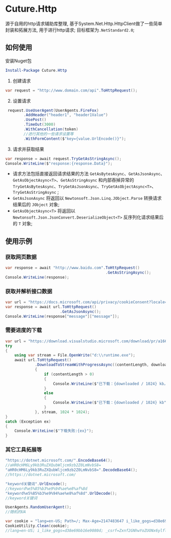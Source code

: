 # Cuture.Http

源于自用的http请求辅助库整理, 基于System.Net.Http.HttpClient做了一些简单封装和拓展方法, 用于进行http请求; 目标框架为```.NetStandard2.0```;

## 如何使用

安装Nuget包
```PowerShell
Install-Package Cuture.Http
```

1. 创建请求
```C#
var request = "http://www.domain.com/api".ToHttpRequest();
```

2. 设置请求
```C#
 request.UseUserAgent(UserAgents.FireFox)
        .AddHeader("header1", "header1Value")
        .UsePost()
        .TimeOut(3000)
        .WithCancellation(token)
        //进行其他的一些请求设置等
        .WithFormContent($"key={value.UrlEncode()}");
```

3. 请求并获取结果
```C#
var response = await request.TryGetAsStringAsync();
Console.WriteLine($"response:{response.Data}");
```
* 请求方法包括直接返回请求结果的方法 `GetAsBytesAsync`、`GetAsJsonAsync`、`GetAsObjectAsync<T>`、`GetAsStringAsync` 和内部吞掉异常的 `TryGetAsBytesAsync`、`TryGetAsJsonAsync`、`TryGetAsObjectAsync<T>`、`TryGetAsStringAsync` ; 
* `GetAsJsonAsync` 将返回以 `Newtonsoft.Json.Linq.JObject.Parse` 转换请求结果后的 `JObject` 对象;
* `GetAsObjectAsync<T>` 将返回以 `Newtonsoft.Json.JsonConvert.DeserializeObject<T>` 反序列化请求结果后的 `T` 对象;

## 使用示例

### 获取网页数据
```C#
var response = await "http://www.baidu.com".ToHttpRequest()
                                            .GetAsStringAsync();
Console.WriteLine(response);
```
### 获取并解析接口数据
```C#
var url = "https://docs.microsoft.com/api/privacy/cookieConsent?locale=zh-cn";
var response = await url.ToHttpRequest()
                        .GetAsJsonAsync();
Console.WriteLine(response["message"]["message"]);
```
### 需要进度的下载
```C#
var url = "https://download.visualstudio.microsoft.com/download/pr/a16689d1-0872-4ef9-a592-406d3038d8f7/cf4f84504385a599f0cb6a5c113ccb34/aspnetcore-runtime-3.1.0-win-x64.exe";
try
{
    using var stream = File.OpenWrite("d:\\runtime.exe");
    await url.ToHttpRequest()
             .DownloadToStreamWithProgressAsync((contentLength, downloaded) =>
             {
                 if (contentLength > 0)
                 {
                     Console.WriteLine($"已下载：{downloaded / 1024} kb，进度 {(((float)downloaded / contentLength) * 100).Value.ToString("F")} %");
                 }
                 else
                 {
                     Console.WriteLine($"已下载：{downloaded / 1024} kb");
                 }
             }, stream, 1024 * 1024);
}
catch (Exception ex)
{
    Console.WriteLine($"下载失败:{ex}");
}
```

### 其它工具拓展等

```C#
"https://dotnet.microsoft.com/".EncodeBase64();
//aHR0cHM6Ly9kb3RuZXQubWljcm9zb2Z0LmNvbS8=
"aHR0cHM6Ly9kb3RuZXQubWljcm9zb2Z0LmNvbS8=".DecodeBase64();
//https://dotnet.microsoft.com/

"keyword关键词".UrlEncode();
//keyword%e5%85%b3%e9%94%ae%e8%af%8d
"keyword%e5%85%b3%e9%94%ae%e8%af%8d".UrlDecode();
//keyword关键词

UserAgents.RandomUserAgent();
//随机的UA

var cookie = "lang=en-US; Path=/; Max-Age=2147483647 i_like_gogs=d38e69bb16e9080d; Path=/; HttpOnly _csrf=Zxnf2GNhwYoZUONx6ylflfFS0CI6MTU3ODExNzU2NzU4MDM0NjEzMg%3D%3D; Path=/; Expires=Sun, 05 Jan 2020 05:59:27 GMT; HttpOnly";
CookieUtility.Clean(cookie);
//lang=en-US; i_like_gogs=d38e69bb16e9080d; _csrf=Zxnf2GNhwYoZUONx6ylflfFS0CI6MTU3ODExNzU2NzU4MDM0NjEzMg%3D%3D;
```